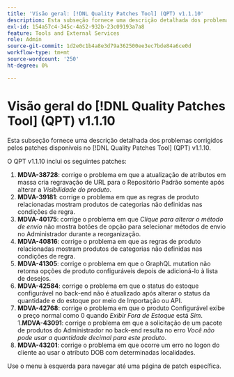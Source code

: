 ```yaml
---
title: 'Visão geral: [!DNL Quality Patches Tool] (QPT) v1.1.10'
description: Esta subseção fornece uma descrição detalhada dos problemas corrigidos pelos patches disponíveis no  [!DNL Quality Patches Tool] (QPT) v1.1.10.
exl-id: 154a57c4-345c-4a52-932b-23c09193a7a8
feature: Tools and External Services
role: Admin
source-git-commit: 1d2e0c1b4a8e3d79a362500ee3ec7bde84a6ce0d
workflow-type: tm+mt
source-wordcount: '250'
ht-degree: 0%

---
```


# Visão geral do [!DNL Quality Patches Tool] (QPT) v1.1.10

Esta subseção fornece uma descrição detalhada dos problemas corrigidos pelos patches disponíveis no [!DNL Quality Patches Tool] (QPT) v1.1.10.

O QPT v1.1.10 inclui os seguintes patches:

1. **MDVA-38728**: corrige o problema em que a atualização de atributos em massa cria regravação de URL para o Repositório Padrão somente após alterar a *Visibilidade do produto*.
1. **MDVA-39181**: corrige o problema em que as regras de produto relacionadas mostram produtos de categorias não definidas nas condições de regra.
1. **MDVA-40175**: corrige o problema em que *Clique para alterar o método de envio* não mostra botões de opção para selecionar métodos de envio no Administrador durante a reorganização.
1. **MDVA-40816**: corrige o problema em que as regras de produto relacionadas mostram produtos de categorias não definidas nas condições de regra.
1. **MDVA-41305**: corrige o problema em que o GraphQL mutation não retorna opções de produto configuráveis depois de adicioná-lo à lista de desejos.
1. **MDVA-42584**: corrige o problema em que o status do estoque configurável no back-end não é atualizado após alterar o status da quantidade e do estoque por meio de Importação ou API.
1. **MDVA-42768**: corrige o problema em que o produto Configurável exibe o preço normal como 0 quando *Exibir Fora de Estoque* está *Sim*.
1.**MDVA-43091**: corrige o problema em que a solicitação de um pacote de produtos do Administrador no back-end resulta no erro *Você não pode usar a quantidade decimal para este produto*.
1. **MDVA-43201**: corrige o problema em que ocorre um erro no logon do cliente ao usar o atributo DOB com determinadas localidades.

Use o menu à esquerda para navegar até uma página de patch específica.

